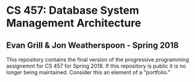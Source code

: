 # CS 457: Database System Management Architecture
## Evan Grill & Jon Weatherspoon - Spring 2018

This repository contains the final version of the progressive programming
assignemnt for CS 457 for Spring 2018.  If this repository is public it is
no longer being maintained.  Consider this an element of a "portfolio." 